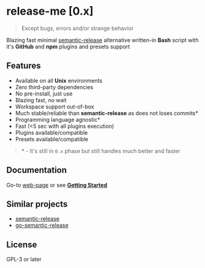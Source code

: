 # release-me \[0.x\]

> Except bugs, errors and/or strange behavior

Blazing fast minimal [semantic-release](https://github.com/semantic-release/semantic-release) alternative written-in **Bash** script with it's **GitHub** and **npm** plugins and presets support

## Features

- Available on all **Unix** environments
- Zero third-party dependencies
- No pre-install, just use
- Blazing fast, no wait
- Workspace support out-of-box
- Much stable/reliable than **semantic-release** as does not loses commits\*
- Programming language agnostic\*
- Fast (<5 sec with all plugins execution)
- Plugins available/compatible
- Presets available/compatible

> \* - It's still in `0.x` phase but still handles much better and faster

## Documentation

Go-to [web-page](https://dalisoft.github.io/release-me) or see [**Getting Started**](./docs/GET_STARTED.md)

## Similar projects

- [semantic-release](https://semantic-release.gitbook.io)
- [go-semantic-release](https://github.com/go-semantic-release/semantic-release)

## License

GPL-3 or later
